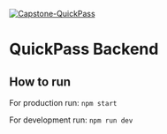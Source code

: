 [![Capstone-QuickPass](https://circleci.com/gh/Capstone-QuickPass/backend.svg?style=svg)](https://circleci.com/gh/Capstone-QuickPass/backend)

# QuickPass Backend

## How to run

For production run: `npm start`

For development run: `npm run dev`
